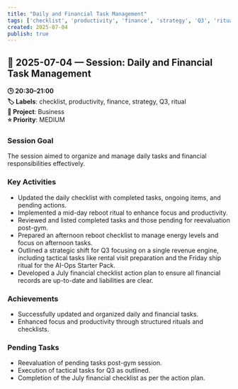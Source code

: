 ```yaml
---
title: "Daily and Financial Task Management"
tags: ['checklist', 'productivity', 'finance', 'strategy', 'Q3', 'ritual']
created: 2025-07-04
publish: true
---
```


## 📅 2025-07-04 — Session: Daily and Financial Task Management

**🕒 20:30–21:00**  
**🏷️ Labels**: checklist, productivity, finance, strategy, Q3, ritual  
**📂 Project**: Business  
**⭐ Priority**: MEDIUM  


### Session Goal
The session aimed to organize and manage daily tasks and financial responsibilities effectively.

### Key Activities
- Updated the daily checklist with completed tasks, ongoing items, and pending actions.
- Implemented a mid-day reboot ritual to enhance focus and productivity.
- Reviewed and listed completed tasks and those pending for reevaluation post-gym.
- Prepared an afternoon reboot checklist to manage energy levels and focus on afternoon tasks.
- Outlined a strategic shift for Q3 focusing on a single revenue engine, including tactical tasks like rental visit preparation and the Friday ship ritual for the AI-Ops Starter Pack.
- Developed a July financial checklist action plan to ensure all financial records are up-to-date and liabilities are clear.

### Achievements
- Successfully updated and organized daily and financial tasks.
- Enhanced focus and productivity through structured rituals and checklists.

### Pending Tasks
- Reevaluation of pending tasks post-gym session.
- Execution of tactical tasks for Q3 as outlined.
- Completion of the July financial checklist as per the action plan.
